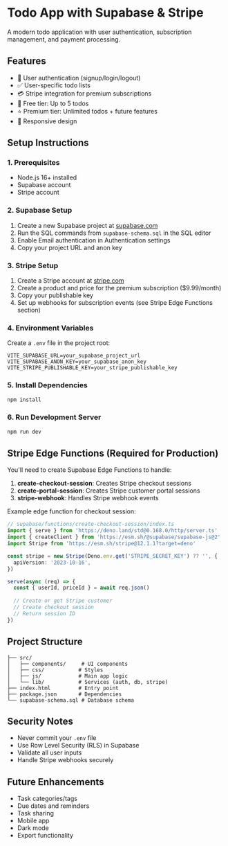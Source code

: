 # Todo App with Supabase & Stripe

A modern todo application with user authentication, subscription management, and payment processing.

## Features

- 🔐 User authentication (signup/login/logout)
- ✅ User-specific todo lists
- 💳 Stripe integration for premium subscriptions
- 🎯 Free tier: Up to 5 todos
- ⭐ Premium tier: Unlimited todos + future features
- 📱 Responsive design

## Setup Instructions

### 1. Prerequisites

- Node.js 16+ installed
- Supabase account
- Stripe account

### 2. Supabase Setup

1. Create a new Supabase project at [supabase.com](https://supabase.com)
2. Run the SQL commands from `supabase-schema.sql` in the SQL editor
3. Enable Email authentication in Authentication settings
4. Copy your project URL and anon key

### 3. Stripe Setup

1. Create a Stripe account at [stripe.com](https://stripe.com)
2. Create a product and price for the premium subscription ($9.99/month)
3. Copy your publishable key
4. Set up webhooks for subscription events (see Stripe Edge Functions section)

### 4. Environment Variables

Create a `.env` file in the project root:

```
VITE_SUPABASE_URL=your_supabase_project_url
VITE_SUPABASE_ANON_KEY=your_supabase_anon_key
VITE_STRIPE_PUBLISHABLE_KEY=your_stripe_publishable_key
```

### 5. Install Dependencies

```bash
npm install
```

### 6. Run Development Server

```bash
npm run dev
```

## Stripe Edge Functions (Required for Production)

You'll need to create Supabase Edge Functions to handle:

1. **create-checkout-session**: Creates Stripe checkout sessions
2. **create-portal-session**: Creates Stripe customer portal sessions
3. **stripe-webhook**: Handles Stripe webhook events

Example edge function for checkout session:

```typescript
// supabase/functions/create-checkout-session/index.ts
import { serve } from 'https://deno.land/std@0.168.0/http/server.ts'
import { createClient } from 'https://esm.sh/@supabase/supabase-js@2'
import Stripe from 'https://esm.sh/stripe@12.1.1?target=deno'

const stripe = new Stripe(Deno.env.get('STRIPE_SECRET_KEY') ?? '', {
  apiVersion: '2023-10-16',
})

serve(async (req) => {
  const { userId, priceId } = await req.json()
  
  // Create or get Stripe customer
  // Create checkout session
  // Return session ID
})
```

## Project Structure

```
├── src/
│   ├── components/     # UI components
│   ├── css/           # Styles
│   ├── js/            # Main app logic
│   └── lib/           # Services (auth, db, stripe)
├── index.html         # Entry point
├── package.json       # Dependencies
└── supabase-schema.sql # Database schema
```

## Security Notes

- Never commit your `.env` file
- Use Row Level Security (RLS) in Supabase
- Validate all user inputs
- Handle Stripe webhooks securely

## Future Enhancements

- Task categories/tags
- Due dates and reminders
- Task sharing
- Mobile app
- Dark mode
- Export functionality